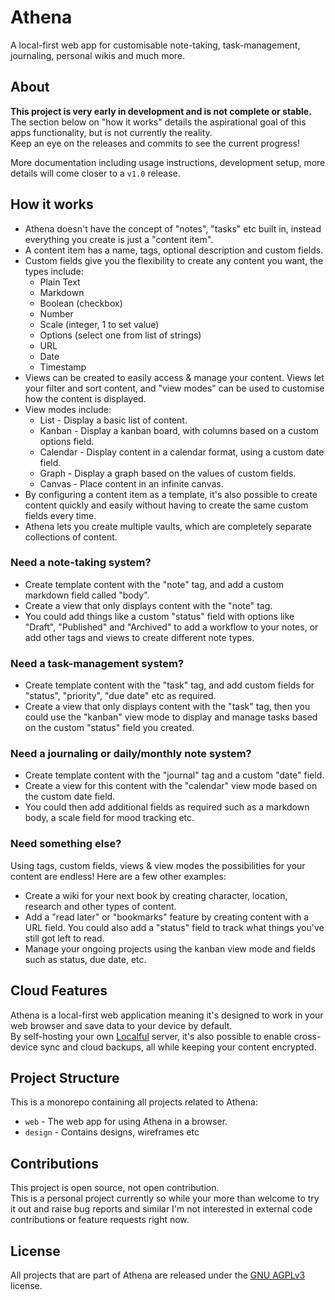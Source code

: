 # Athena
A local-first web app for customisable note-taking, task-management, journaling, personal wikis and much more.

## About
**This project is very early in development and is not complete or stable.**  
The section below on "how it works" details the aspirational goal of this apps functionality, but
is not currently the reality.  
Keep an eye on the releases and commits to see the current progress!

More documentation including usage instructions, development setup, more details will come closer to a `v1.0` release.

## How it works
- Athena doesn't have the concept of "notes", "tasks" etc built in, instead everything you create is just a "content item".
- A content item has a name, tags, optional description and custom fields.
- Custom fields give you the flexibility to create any content you want, the types include:
  - Plain Text
  - Markdown
  - Boolean (checkbox)
  - Number
  - Scale (integer, 1 to set value)
  - Options (select one from list of strings)
  - URL
  - Date
  - Timestamp
- Views can be created to easily access & manage your content. Views let your filter and sort content, and "view modes" can be used to customise how the content is displayed.
- View modes include:
  - List - Display a basic list of content.
  - Kanban - Display a kanban board, with columns based on a custom options field.
  - Calendar - Display content in a calendar format, using a custom date field.
  - Graph - Display a graph based on the values of custom fields.
  - Canvas - Place content in an infinite canvas.
- By configuring a content item as a template, it's also possible to create content quickly and easily without having to create the same custom fields every time.
- Athena lets you create multiple vaults, which are completely separate collections of content.

### Need a note-taking system?
- Create template content with the "note" tag, and add a custom markdown field called "body".
- Create a view that only displays content with the "note" tag.
- You could add things like a custom "status" field with options like "Draft", "Published" and "Archived" to add a
  workflow to your notes, or add other tags and views to create different note types.

### Need a task-management system?
- Create template content with the "task" tag, and add custom fields for "status", "priority", "due date" etc as required.
- Create a view that only displays content with the "task" tag, then you could use the "kanban" view mode
  to display and manage tasks based on the custom "status" field you created.

### Need a journaling or daily/monthly note system?
- Create template content with the "journal" tag and a custom "date" field.
- Create a view for this content with the "calendar" view mode based on the custom date field.
- You could then add additional fields as required such as a markdown body, a scale field for mood tracking etc.

### Need something else?
Using tags, custom fields, views & view modes the possibilities for your content are endless! Here are a few other examples:
- Create a wiki for your next book by creating character, location, research and other types of content.
- Add a "read later" or "bookmarks" feature by creating content with a URL field. You could also add a "status" field to track what things you've still got left to read.
- Manage your ongoing projects using the kanban view mode and fields such as status, due date, etc.

## Cloud Features
Athena is a local-first web application meaning it's designed to work in your web browser and save data to your device
by default.  
By self-hosting your own [Localful](https://github.com/ben-ryder/localful) server, it's also possible to enable cross-device sync and cloud backups,
all while keeping your content encrypted.

## Project Structure
This is a monorepo containing all projects related to Athena:
- `web` - The web app for using Athena in a browser.
- `design` - Contains designs, wireframes etc

## Contributions
This project is open source, not open contribution.  
This is a personal project currently so while your more than welcome to try it out and raise bug reports and similar
I'm not interested in external code contributions or feature requests right now.

## License
All projects that are part of Athena are released under the [GNU AGPLv3](https://choosealicense.com/licenses/agpl-3.0/) license.
